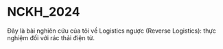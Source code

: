 # NCKH_2024
Đây là bài nghiên cứu của tôi về Logistics ngược (Reverse Logistics): thực nghiệm đối với rác thải điện tử.

